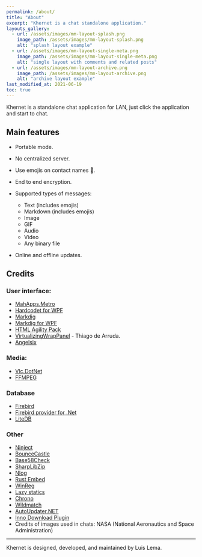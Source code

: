 ```yaml
---
permalink: /about/
title: "About"
excerpt: "Khernet is a chat standalone application."
layouts_gallery:
  - url: /assets/images/mm-layout-splash.png
    image_path: /assets/images/mm-layout-splash.png
    alt: "splash layout example"
  - url: /assets/images/mm-layout-single-meta.png
    image_path: /assets/images/mm-layout-single-meta.png
    alt: "single layout with comments and related posts"
  - url: /assets/images/mm-layout-archive.png
    image_path: /assets/images/mm-layout-archive.png
    alt: "archive layout example"
last_modified_at: 2021-06-19
toc: true
---
```


Khernet is a standalone chat application for LAN, just click the application and start to chat.

## Main features

- Portable mode.
- No centralized server.
- Use emojis on contact names 🙂.
- End to end encryption.
- Supported types of messages:

  - Text (includes emojis)
  - Markdown (includes emojis)
  - Image
  - GIF
  - Audio
  - Video
  - Any binary file
  
- Online and offline updates.

## Credits

### User interface:

- [MahApps.Metro](https://github.com/MahApps/MahApps.Metro)
- [Hardcodet for WPF](https://github.com/hardcodet/wpf-notifyicon)
- [Markdig](https://github.com/xoofx/markdig)
- [Markdig for WPF](https://github.com/Kryptos-FR/markdig.wpf)
- [HTML Agility Pack](https://html-agility-pack.net/)
- [VirtualizingWrapPanel](https://archive.codeplex.com/?p=virtualwrappanel) - Thiago de Arruda.
- [Angelsix](https://angelsix.com/)

### Media:

- [Vlc.DotNet](https://github.com/ZeBobo5/Vlc.DotNet)
- [FFMPEG](https://www.ffmpeg.org/)

### Database

- [Firebird](https://firebirdsql.org/)
- [Firebird provider for .Net](https://www.firebirdsql.org/en/net-provider/)
- [LiteDB](https://www.litedb.org/)

### Other
- [Ninject](http://www.ninject.org/)
- [BounceCastle](https://www.bouncycastle.org/csharp/)
- [Base58Check](https://github.com/adamcaudill/Base58Check)
- [SharpLibZip](https://github.com/icsharpcode)
- [Nlog](https://nlog-project.org/)
- [Rust Embed](https://crates.io/crates/rust-embed)
- [WinReg](https://crates.io/crates/winreg)
- [Lazy statics](https://crates.io/crates/lazy_static)
- [Chrono](https://crates.io/crates/chrono)
- [Wildmatch](https://crates.io/crates/wildmatch)
- [AutoUpdater.NET](https://github.com/ravibpatel/AutoUpdater.NET)
- [Inno Download Plugin](https://code.google.com/p/inno-download-plugin/)
- Credits of images used in chats: NASA (National Aeronautics and Space Administration)

---

Khernet is designed, developed, and maintained by Luis Lema.
